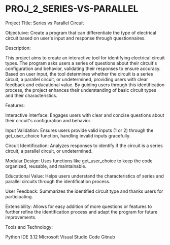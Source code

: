 # PROJ_2_SERIES-VS-PARALLEL

Project TItle: Series vs Parallel Circuit

Objectuive: Create a program that can differentiate the type of electrical circuit based on user's input and response through questionnaires.

Description:

This project aims to create an interactive tool for identifying electrical circuit types. The program asks users a series of questions about their circuit's configuration and behavior, validating their responses to ensure accuracy. Based on user input, the tool determines whether the circuit is a series circuit, a parallel circuit, or undetermined, providing users with clear feedback and educational value. By guiding users through this identification process, the project enhances their understanding of basic circuit types and their characteristics.

Features:

Interactive Interface: Engages users with clear and concise questions about their circuit's configuration and behavior.

Input Validation: Ensures users provide valid inputs (1 or 2) through the get_user_choice function, handling invalid inputs gracefully.

Circuit Identification: Analyzes responses to identify if the circuit is a series circuit, a parallel circuit, or undetermined.

Modular Design: Uses functions like get_user_choice to keep the code organized, reusable, and maintainable.

Educational Value: Helps users understand the characteristics of series and parallel circuits through the identification process.

User Feedback: Summarizes the identified circuit type and thanks users for participating.

Extensibility: Allows for easy addition of more questions or features to further refine the identification process and adapt the program for future improvements.


Tools and Technology:

Python IDE 3.12
MIcrosoft Visual Studio Code
Gitnub
